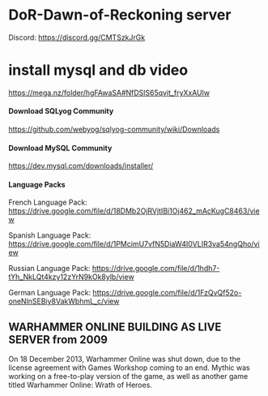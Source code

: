 # DoR-Dawn-of-Reckoning server




Discord: https://discord.gg/CMTSzkJrGk


# install mysql and db video
https://mega.nz/folder/hgFAwaSA#NfDSlS65qvit_fryXxAUlw


#### Download SQLyog Community ####

https://github.com/webyog/sqlyog-community/wiki/Downloads


#### Download MySQL Community ####

https://dev.mysql.com/downloads/installer/


#### Language Packs ####
French Language Pack: https://drive.google.com/file/d/18DMb2OjRVjtIBi1Oj462_mAcKugC8463/view

Spanish Language Pack: https://drive.google.com/file/d/1PMcimU7vfN5DiaW4I0VLIR3va54ngQho/view

Russian Language Pack: https://drive.google.com/file/d/1hdh7-tYh_NkLQt4kzy12zYrN9kOk8ylb/view

German Language Pack: https://drive.google.com/file/d/1FzQvQf52o-oneNlnSEBiy8VakWbhmL_c/view




## WARHAMMER ONLINE BUILDING AS LIVE SERVER from 2009 ###

On 18 December 2013, Warhammer Online was shut down, due to the license agreement with Games Workshop coming to an end. Mythic was working on a free-to-play version of the game, as well as another game titled Warhammer Online: Wrath of Heroes.